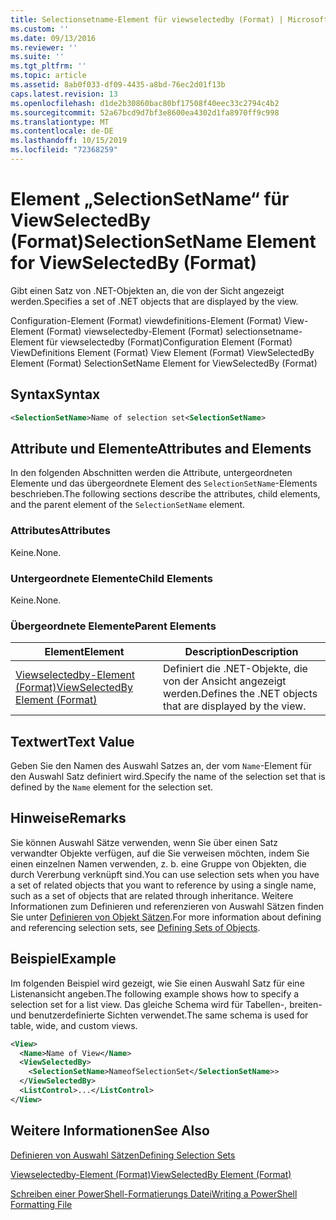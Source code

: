 ```yaml
---
title: Selectionsetname-Element für viewselectedby (Format) | Microsoft-Dokumentation
ms.custom: ''
ms.date: 09/13/2016
ms.reviewer: ''
ms.suite: ''
ms.tgt_pltfrm: ''
ms.topic: article
ms.assetid: 8ab0f033-df09-4435-a8bd-76ec2d01f13b
caps.latest.revision: 13
ms.openlocfilehash: d1de2b30860bac80bf17508f40eec33c2794c4b2
ms.sourcegitcommit: 52a67bcd9d7bf3e8600ea4302d1fa8970ff9c998
ms.translationtype: MT
ms.contentlocale: de-DE
ms.lasthandoff: 10/15/2019
ms.locfileid: "72368259"
---
```

# <a name="selectionsetname-element-for-viewselectedby-format"></a><span data-ttu-id="d0368-102">Element „SelectionSetName“ für ViewSelectedBy (Format)</span><span class="sxs-lookup"><span data-stu-id="d0368-102">SelectionSetName Element for ViewSelectedBy (Format)</span></span>

<span data-ttu-id="d0368-103">Gibt einen Satz von .NET-Objekten an, die von der Sicht angezeigt werden.</span><span class="sxs-lookup"><span data-stu-id="d0368-103">Specifies a set of .NET objects that are displayed by the view.</span></span>

<span data-ttu-id="d0368-104">Configuration-Element (Format) viewdefinitions-Element (Format) View-Element (Format) viewselectedby-Element (Format) selectionsetname-Element für viewselectedby (Format)</span><span class="sxs-lookup"><span data-stu-id="d0368-104">Configuration Element (Format) ViewDefinitions Element (Format) View Element (Format) ViewSelectedBy Element (Format) SelectionSetName Element for ViewSelectedBy (Format)</span></span>

## <a name="syntax"></a><span data-ttu-id="d0368-105">Syntax</span><span class="sxs-lookup"><span data-stu-id="d0368-105">Syntax</span></span>

```xml
<SelectionSetName>Name of selection set<SelectionSetName>
```

## <a name="attributes-and-elements"></a><span data-ttu-id="d0368-106">Attribute und Elemente</span><span class="sxs-lookup"><span data-stu-id="d0368-106">Attributes and Elements</span></span>

<span data-ttu-id="d0368-107">In den folgenden Abschnitten werden die Attribute, untergeordneten Elemente und das übergeordnete Element des `SelectionSetName`-Elements beschrieben.</span><span class="sxs-lookup"><span data-stu-id="d0368-107">The following sections describe the attributes, child elements, and the parent element of the `SelectionSetName` element.</span></span>

### <a name="attributes"></a><span data-ttu-id="d0368-108">Attributes</span><span class="sxs-lookup"><span data-stu-id="d0368-108">Attributes</span></span>

<span data-ttu-id="d0368-109">Keine.</span><span class="sxs-lookup"><span data-stu-id="d0368-109">None.</span></span>

### <a name="child-elements"></a><span data-ttu-id="d0368-110">Untergeordnete Elemente</span><span class="sxs-lookup"><span data-stu-id="d0368-110">Child Elements</span></span>

<span data-ttu-id="d0368-111">Keine.</span><span class="sxs-lookup"><span data-stu-id="d0368-111">None.</span></span>

### <a name="parent-elements"></a><span data-ttu-id="d0368-112">Übergeordnete Elemente</span><span class="sxs-lookup"><span data-stu-id="d0368-112">Parent Elements</span></span>

|<span data-ttu-id="d0368-113">Element</span><span class="sxs-lookup"><span data-stu-id="d0368-113">Element</span></span>|<span data-ttu-id="d0368-114">Description</span><span class="sxs-lookup"><span data-stu-id="d0368-114">Description</span></span>|
|-------------|-----------------|
|[<span data-ttu-id="d0368-115">Viewselectedby-Element (Format)</span><span class="sxs-lookup"><span data-stu-id="d0368-115">ViewSelectedBy Element (Format)</span></span>](./viewselectedby-element-format.md)|<span data-ttu-id="d0368-116">Definiert die .NET-Objekte, die von der Ansicht angezeigt werden.</span><span class="sxs-lookup"><span data-stu-id="d0368-116">Defines the .NET objects that are displayed by the view.</span></span>|

## <a name="text-value"></a><span data-ttu-id="d0368-117">Textwert</span><span class="sxs-lookup"><span data-stu-id="d0368-117">Text Value</span></span>

<span data-ttu-id="d0368-118">Geben Sie den Namen des Auswahl Satzes an, der vom `Name`-Element für den Auswahl Satz definiert wird.</span><span class="sxs-lookup"><span data-stu-id="d0368-118">Specify the name of the selection set that is defined by the `Name` element for the selection set.</span></span>

## <a name="remarks"></a><span data-ttu-id="d0368-119">Hinweise</span><span class="sxs-lookup"><span data-stu-id="d0368-119">Remarks</span></span>

<span data-ttu-id="d0368-120">Sie können Auswahl Sätze verwenden, wenn Sie über einen Satz verwandter Objekte verfügen, auf die Sie verweisen möchten, indem Sie einen einzelnen Namen verwenden, z. b. eine Gruppe von Objekten, die durch Vererbung verknüpft sind.</span><span class="sxs-lookup"><span data-stu-id="d0368-120">You can use selection sets when you have a set of related objects that you want to reference by using a single name, such as a set of objects that are related through inheritance.</span></span> <span data-ttu-id="d0368-121">Weitere Informationen zum Definieren und referenzieren von Auswahl Sätzen finden Sie unter [Definieren von Objekt Sätzen](./defining-selection-sets.md).</span><span class="sxs-lookup"><span data-stu-id="d0368-121">For more information about defining and referencing selection sets, see [Defining Sets of Objects](./defining-selection-sets.md).</span></span>

## <a name="example"></a><span data-ttu-id="d0368-122">Beispiel</span><span class="sxs-lookup"><span data-stu-id="d0368-122">Example</span></span>

<span data-ttu-id="d0368-123">Im folgenden Beispiel wird gezeigt, wie Sie einen Auswahl Satz für eine Listenansicht angeben.</span><span class="sxs-lookup"><span data-stu-id="d0368-123">The following example shows how to specify a selection set for a list view.</span></span> <span data-ttu-id="d0368-124">Das gleiche Schema wird für Tabellen-, breiten-und benutzerdefinierte Sichten verwendet.</span><span class="sxs-lookup"><span data-stu-id="d0368-124">The same schema is used for table, wide, and custom views.</span></span>

```xml
<View>
  <Name>Name of View</Name>
  <ViewSelectedBy>
    <SelectionSetName>NameofSelectionSet</SelectionSetName>>
  </ViewSelectedBy>
  <ListControl>...</ListControl>
</View>
```

## <a name="see-also"></a><span data-ttu-id="d0368-125">Weitere Informationen</span><span class="sxs-lookup"><span data-stu-id="d0368-125">See Also</span></span>

[<span data-ttu-id="d0368-126">Definieren von Auswahl Sätzen</span><span class="sxs-lookup"><span data-stu-id="d0368-126">Defining Selection Sets</span></span>](./defining-selection-sets.md)

[<span data-ttu-id="d0368-127">Viewselectedby-Element (Format)</span><span class="sxs-lookup"><span data-stu-id="d0368-127">ViewSelectedBy Element (Format)</span></span>](./viewselectedby-element-format.md)

[<span data-ttu-id="d0368-128">Schreiben einer PowerShell-Formatierungs Datei</span><span class="sxs-lookup"><span data-stu-id="d0368-128">Writing a PowerShell Formatting File</span></span>](./writing-a-powershell-formatting-file.md)
